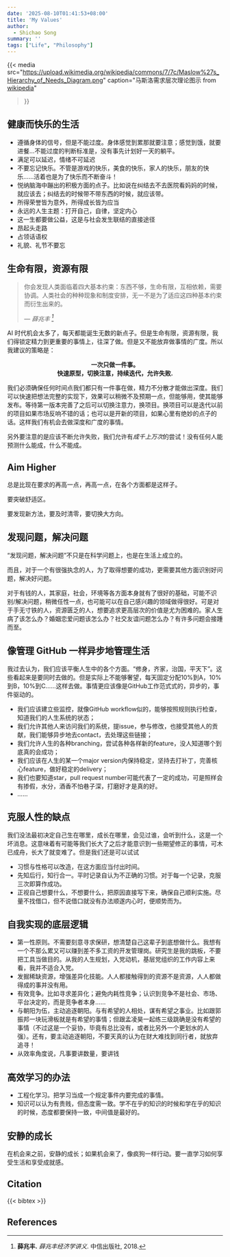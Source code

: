 ```yaml
---
date: '2025-08-10T01:41:53+08:00'
title: 'My Values'
author:
  - Shichao Song
summary: ''
tags: ["Life", "Philosophy"]
---
```


{{< media
src="https://upload.wikimedia.org/wikipedia/commons/7/7c/Maslow%27s_Hierarchy_of_Needs_Diagram.png"
caption="马斯洛需求层次理论图示 from [wikipedia](https://en.wikipedia.org/wiki/Maslow%27s_hierarchy_of_needs)"
>}}

## 健康而快乐的生活

- 遵循身体的信号，但是不能过度。身体感觉到累那就要注意；感觉到饿，就要进餐…不能过度的判断标准是，没有事先计划好一天的躺平。
- 满足可以延迟，情绪不可延迟
- 不要忘记快乐。不管是游戏的快乐，美食的快乐，家人的快乐，朋友的快乐……活着也是为了快乐而不断奋斗！
- 悦纳脑海中蹦出的积极方面的点子。比如说在纠结去不去医院看妈妈的时候，就应该去；纠结去的时候带不带东西的时候，就应该带。
- 所得荣誉皆为意外，所得成长皆为应当
- 永远的人生主题：打开自己，自律，坚定内心
- 这一生都要做公益，这是与社会发生联结的直接途径
- 昂起头走路
- 占领话语权
- 礼貌、礼节不要忘

## 生命有限，资源有限

> 你会发现人类面临着四大基本约束：东西不够，生命有限，互相依赖，需要协调。人类社会的种种现象和制度安排，无一不是为了适应这四种基本约束而衍生出来的。
>
> — <cite>薛兆丰 [^xue]</cite>

AI 时代机会太多了，每天都能诞生无数的新点子。但是生命有限，资源有限，我们得锁定精力到更重要的事情上，往深了做。但是又不能放弃做事情的广度。所以我建议的策略是：

<p style="text-align: center;"><strong>一次只做一件事。<br>快速原型，切换注意，持续迭代，允许失败.</strong></p>

我们必须确保任何时间点我们都只有一件事在做，精力不分散才能做出深度。我们可以快速把想法完整的实现下，效果可以稍微不及预期一点，但能够用，使其能够发布。等待第一版本完善了之后可以切换注意力，换项目。换项目可以是迭代以前的项目如果市场反响不错的话；也可以是开新的项目，如果心里有绝妙的点子的话。这样我们有机会去做深度和广度的事情。

另外要注意的是应该不断允许失败，我们允许有*成千上万次*的尝试！没有任何人能预测什么能成，什么不能成。

## Aim Higher

总是比现在要求的再高一点，再高一点，在各个方面都是这样子。

要突破舒适区。

要发现新方法，要及时清零，要切换大方向。

## 发现问题，解决问题

“发现问题，解决问题”不只是在科学问题上，也是在生活上成立的。

而且，对于一个有很强执念的人，为了取得想要的成功，更需要其他方面识别好问题，解决好问题。

对于有钱的人，其家庭，社会，环境等各方面本身就有了很好的基础，可能不识别/解决问题，稍微任性一点，也可能可以在自己感兴趣的领域做得很好。可是对于手无寸铁的人，资源匮乏的人，想要追求更高层次的价值是尤为困难的。家人生病了该怎么办？婚姻恋爱问题该怎么办？社交友谊问题怎么办？有许多问题会接踵而至。

## 像管理 GitHub 一样异步地管理生活

我过去认为，我们应该平衡人生中的各个方面。“修身，齐家，治国，平天下”。这些看起来是要同时去做的。但是实际上不能够奢望，每天固定分配10%到A，10%到B，10%到C……这样去做。事情更应该像是GitHub工作范式式的，异步的，事件驱动的。

- 我们应该建立些监控，就像GitHub workflow似的，能够按照规则执行检查，知道我们的人生系统的状态；
- 我们允许其他人来访问我们的系统，提issue，参与修改，也接受其他人的贡献，我们能够异步地去contact，去处理这些链接；
- 我们允许人生的各种branching，尝试各种各样新的feature，没人知道哪个到底真的会成功；
- 我们应该在人生的某一个major version内保持稳定，坚持去打补丁，完善核心feature，做好稳定的delivery；
- 我们也要知道star，pull request number可能代表了一定的成功，可是照样会有掺假，水分，酒香不怕巷子深，打磨好才是真的好。
- ......

## 克服人性的缺点

我们没法最初决定自己生在哪里，成长在哪里，会见过谁，会听到什么，这是一个坏消息。这意味着有可能等我们长大了之后才能意识到一些期望修正的事情，可木已成舟，长大了就变难了。但是我们还是可以试试

- 习惯与性格可以改造，在这方面应当付出时间。
- 先知后行，知行合一。平时记录自认为不正确的习惯。对于每一个记录，克服三次即算作成功。
- 正视自己想要什么，不想要什么，把原因直接写下来，确保自己顺利实施。尽量不找借口，但不说借口就没有办法顺遂内心时，便顺势而为。

## 自我实现的底层逻辑

- 第一性原则。不需要刻意寻求保研，想清楚自己这辈子到底想做什么。我想有一个不那么累又可以赚到差不多工资的开发管理岗。研究生是我的跳板，不要把工具当做目的。从我的人生规划，入党动机，基层党组织的工作内容上来看，我并不适合入党。
- 发掘稀缺资源，增强差异化技能。人人都接触得到的资源不是资源，人人都做得成的事并没有用。
- 有效竞争。比如寻求差异化；避免内耗性竞争；认识到竞争不是社会、市场、平台决定的，而是竞争者本身……
- 与朝阳为伍，主动追逐朝阳。与有希望的人相处，谋有希望之事业。比如跟郭振邦一块玩滑板就是有希望的事情；但跟孟凌昊一起练三级跳确是没有希望的事情（不过这是一个妥协，毕竟有总比没有，或者比另外一个更划水的人强）。还有，要主动追逐朝阳，不要天真的认为在财大难找到同行者，就放弃追寻！
- 从效率角度说，凡事要讲数量，要讲钱

## 高效学习的办法

- 工程化学习。把学习当成一个规定事件内要完成的事情。
- 知识可以认为有贵贱，但态度需一致。学不在乎的知识的时候和学在乎的知识的时候，态度都要保持一致，中间值是最好的。


## 安静的成长

在机会来之前，安静的成长；如果机会来了，像疯狗一样行动。要一直学习如何享受生活和享受成就感。

## Citation

{{< bibtex >}}

## References

[^xue]: **薛兆丰.** *薛兆丰经济学讲义*. 中信出版社, 2018.

[^kong]: **孔雨晴**. “汉字加减的‘魔法’：青+玉=？疼-痛=？” *麦金太尔街1844号*, 2 June 2025, http://1844mcintyre.com/blog/blog.html. Accessed 17 Aug. 2025.
